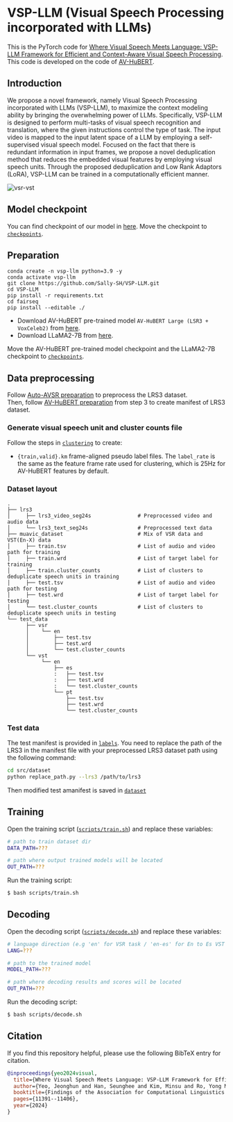 # VSP-LLM (Visual Speech Processing incorporated with LLMs)

This is the PyTorch code for [Where Visual Speech Meets Language: VSP-LLM Framework for Efficient and Context-Aware Visual Speech Processing](https://arxiv.org/abs/2402.15151). This code is developed on the code of [AV-HuBERT](https://github.com/facebookresearch/av_hubert).

## Introduction

We propose a novel framework, namely Visual Speech Processing incorporated with LLMs (VSP-LLM), to maximize the context modeling ability by bringing the overwhelming power of LLMs. Specifically, VSP-LLM is designed to perform multi-tasks of visual speech recognition and translation, where the given instructions control the type of task. The input video is mapped to the input latent space of a LLM by employing a self-supervised visual speech model. Focused on the fact that there is redundant information in input frames, we propose a novel deduplication method that reduces the embedded visual features by employing visual speech units. Through the proposed deduplication and Low Rank Adaptors (LoRA), VSP-LLM can be trained in a computationally efficient manner.

![vsr-vst](docs/demo.gif)

## Model checkpoint

You can find checkpoint of our model in [here](https://drive.google.com/drive/folders/1aBnm8XOWlRAGjPwcK2mYEGd8insNCx13?usp=sharing).
Move the checkpoint to [`checkpoints`](checkpoints/).

## Preparation

```
conda create -n vsp-llm python=3.9 -y
conda activate vsp-llm
git clone https://github.com/Sally-SH/VSP-LLM.git
cd VSP-LLM
pip install -r requirements.txt
cd fairseq
pip install --editable ./
```

- Download AV-HuBERT pre-trained model `AV-HuBERT Large (LSR3 + VoxCeleb2)` from [here](http://facebookresearch.github.io/av_hubert).
- Download LLaMA2-7B from [here](https://huggingface.co/meta-llama/Llama-2-7b-hf).

Move the AV-HuBERT pre-trained model checkpoint and the LLaMA2-7B checkpoint to [`checkpoints`](checkpoints/).

## Data preprocessing
Follow [Auto-AVSR preparation](https://github.com/mpc001/auto_avsr/tree/main/preparation) to preprocess the LRS3 dataset.\
Then, follow [AV-HuBERT preparation](https://github.com/facebookresearch/av_hubert/tree/main/avhubert/preparation) from step 3 to create manifest of LRS3 dataset.

### Generate visual speech unit and cluster counts file
Follow the steps in [`clustering`](src/clustering/) to create:
- `{train,valid}.km` frame-aligned pseudo label files.
The `label_rate` is the same as the feature frame rate used for clustering,
which is 25Hz for AV-HuBERT features by default.

### Dataset layout

    .
    ├── lrs3
    │     ├── lrs3_video_seg24s               # Preprocessed video and audio data
    │     └── lrs3_text_seg24s                # Preprocessed text data
    ├── muavic_dataset                        # Mix of VSR data and VST(En-X) data
    │     ├── train.tsv                       # List of audio and video path for training
    │     ├── train.wrd                       # List of target label for training
    │     ├── train.cluster_counts            # List of clusters to deduplicate speech units in training
    │     ├── test.tsv                        # List of audio and video path for testing
    │     ├── test.wrd                        # List of target label for testing
    │     └── test.cluster_counts             # List of clusters to deduplicate speech units in testing
    └── test_data
          ├── vsr
          │    └── en
          │        ├── test.tsv 
          │        ├── test.wrd  
          │        └── test.cluster_counts           
          └── vst
               └── en
                   ├── es
                   :   ├── test.tsv
                   :   ├── test.wrd 
                   :   └── test.cluster_counts
                   └── pt
                       ├── test.tsv
                       ├── test.wrd 
                       └── test.cluster_counts

### Test data
The test manifest is provided in [`labels`](labels/). You need to replace the path of the LRS3 in the manifest file with your preprocessed LRS3 dataset path using the following command:
```bash
cd src/dataset
python replace_path.py --lrs3 /path/to/lrs3
```
Then modified test amanifest is saved in [`dataset`](src/dataset/)

## Training

Open the training script ([`scripts/train.sh`](https://github.com/Sally-SH/VSP-LLM/blob/main/scripts/train.sh)) and replace these variables:

```bash
# path to train dataset dir
DATA_PATH=???

# path where output trained models will be located
OUT_PATH=???
```

Run the training script:

```bash
$ bash scripts/train.sh
```

## Decoding

Open the decoding script ([`scripts/decode.sh`](https://github.com/Sally-SH/VSP-LLM/blob/main/scripts/decode.sh)) and replace these variables:

```bash
# language direction (e.g 'en' for VSR task / 'en-es' for En to Es VST task)
LANG=???

# path to the trained model
MODEL_PATH=???

# path where decoding results and scores will be located
OUT_PATH=???
```

Run the decoding script:

```bash
$ bash scripts/decode.sh
```

## Citation
If you find this repository helpful, please use the following BibTeX entry for citation.
``` BibTeX
@inproceedings{yeo2024visual,
  title={Where Visual Speech Meets Language: VSP-LLM Framework for Efficient and Context-Aware Visual Speech Processing},
  author={Yeo, Jeonghun and Han, Seunghee and Kim, Minsu and Ro, Yong Man},
  booktitle={Findings of the Association for Computational Linguistics: EMNLP 2024},
  pages={11391--11406},
  year={2024}
}
```
